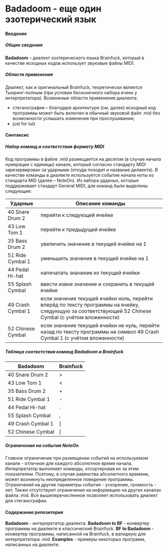 # Badadoom - еще один эзотерический язык

#### Введение ####
##### Общие сведения #####

**Badadoom** – диалект эзотерического языка Brainfuck, который в качестве исходных кодов использует звуковые файлы MIDI.

##### Области применения #####

Диалект, как и оригинальный Brainfuck, теоретически является Тьюринг-полным (при условии бесконечного набора ячеек у интерпретатора).
Возможные области применения диалекта:

 - стеганография – благодаря архитектуре (см. далее) исходный код
   программы может быть включен в обычный звуковой файл .mid без
   возможности услышать изменения при прослушивании;
 - just for lulz

#### Синтаксис ####
##### Набор команд и соответствия формату MIDI #####

Код программы в файле .mid размещается на десятом (в случае начала нумерации с единицы) канале, который согласно стандарту MIDI зарезервирован за ударными (откуда походит и название дилаекта).
В качестве команды в диалекте используется событие начала ноты из стандарта MID (далее – NoteOn). 
Из набора ударных, которые поддерживает стандарт General MIDI, для команд были выделены следующие:

| Ударные           | Описание команды                                                                                                                                       |
|-------------------|--------------------------------------------------------------------------------------------------------------------------------------------------------|
| 40 Snare Drum 2   | перейти к следующей ячейке                                                                                                                             |
| 43 Low Tom 1      | перейти к предыдущей ячейке                                                                                                                            |
| 35 Bass Drum 2    | увеличить значение в текущей ячейке на 1                                                                                                               |
| 51 Ride Cymbal 1  | уменьшить значение в текущей ячейке на 1                                                                                                               |
| 44 Pedal Hi-hat   | напечатать значение из текущей ячейки                                                                                                                  |
| 55 Splash Cymbal  | ввести извне значение и сохранить в текущей ячейке                                                                                                     |
| 49 Crash Cymbal 1 | если значение текущей ячейки ноль, перейти вперёд по тексту программы на ячейку, следующую за соответствующей 52 Chinese Cymbal (с учётом вложенности) |
| 52 Chinese Cymbal | если значение текущей ячейки не нуль, перейти назад по тексту программы на символ 49 Crash Cymbal 1 (с учётом вложенности)                             |

##### Таблица соответствия команд Badadoom и Brainfuck #####

| Badadoom          | Brainfuck                                                                                                                  |
|-------------------|----------------------------------------------------------------------------------------------------------------------------|
| 40 Snare Drum 2   | >                                                                                                                          |
| 43 Low Tom 1      | <                                                                                                                          |
| 35 Bass Drum 2    | +                                                                                                                          |
| 51 Ride Cymbal 1  | -                                                                                                                          |
| 44 Pedal Hi-hat   | .                                                                                                                          |
| 55 Splash Cymbal  | ,                                                                                                                          |
| 49 Crash Cymbal 1 | [                                                                                                                          |
| 52 Chinese Cymbal | ] |

##### Ограничения на события NoteOn #####

Главное ограничение при размещении событий на используемом канале - отличное для каждого абсолютное время начала. Интерпретатор выполняет команды, отсортировав их за этим показателем. Поэтому, в случае равенства абсолютного времени, может возникнуть неопределенное поведение программы.
Ограничений на другие параметры события - ускорение, громкость - нет. Также отсутствуют ограничения на информацию на других каналах файла .mid.
Все вышеперечисленное позволяет использовать диалект для стеганографии.

#### Содержание репозитория ####

**Badadoom** - интерпретатор диалекта.
**Badadoom to BF** - конвертер программы на диалекте в классический Brainfuck.
**BF to Badadoom** - конвертер программы, написанной на Brainfuck, в валидную для интерпретатора .mid.
**Examples** - примеры некоторых программ, написанных на диалекте.